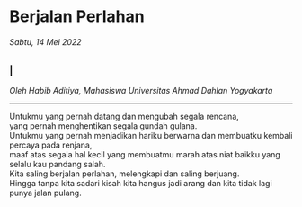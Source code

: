 # Berjalan Perlahan

###### Sabtu, 14 Mei 2022

### |

_Oleh Habib Aditiya, Mahasiswa Universitas Ahmad Dahlan Yogyakarta_

---

Untukmu yang pernah datang dan mengubah segala rencana,
<br>
yang pernah menghentikan segala gundah gulana.
<br>
Untukmu yang pernah menjadikan hariku berwarna dan membuatku kembali percaya pada renjana, 
<br>
maaf atas segala hal kecil yang membuatmu marah atas niat baikku yang selalu kau pandang salah.
<br>
Kita saling berjalan perlahan, melengkapi dan saling berjuang.
<br>
Hingga tanpa kita sadari kisah kita hangus jadi arang dan kita tidak lagi punya jalan pulang.
<br>
